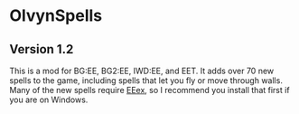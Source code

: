 # OlvynSpells
## Version 1.2

This is a mod for BG:EE, BG2:EE, IWD:EE, and EET. It adds over 70 new spells to the game, including spells that let you fly or move through walls. Many of the new spells require <a href='https://github.com/Bubb13/EEex'>EEex</a>, so I recommend you install that first if you are on Windows.